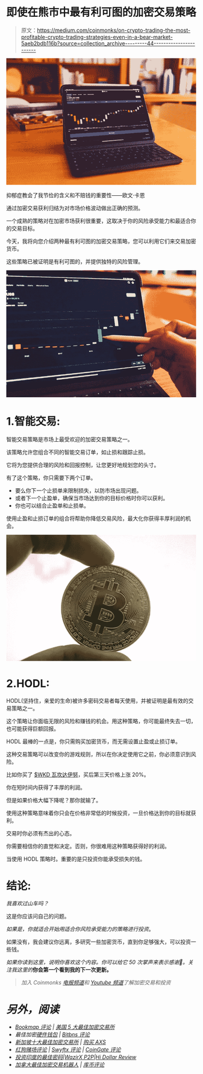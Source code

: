 # 即使在熊市中最有利可图的加密交易策略

> 原文：<https://medium.com/coinmonks/on-crypto-trading-the-most-profitable-crypto-trading-strategies-even-in-a-bear-market-5aeb2bdb116b?source=collection_archive---------44----------------------->

![](img/5842f392cb951a1e9965e667bf285524.png)

抑郁症教会了我节俭的含义和不赔钱的重要性——欧文·卡恩

通过加密交易获利归结为对市场价格波动做出正确的预测。

一个成熟的策略对在加密市场获利很重要，这取决于你的风险承受能力和最适合你的交易目标。

今天，我将向您介绍两种最有利可图的加密交易策略，您可以利用它们来交易加密货币。

这些策略已被证明是有利可图的，并提供独特的风险管理。

![](img/db987572187ba416fa7b7899ec014b8e.png)

# 1.智能交易:

智能交易策略是市场上最受欢迎的加密交易策略之一。

该策略允许您组合不同的智能交易订单，如止损和跟踪止损。

它将为您提供合理的风险和回报控制，让您更好地规划您的头寸。

有了这个策略，你只需要下两个订单。

*   要么你下一个止损单来限制损失，以防市场出现问题。
*   或者下一个止盈单，确保当市场达到你的目标价格时你可以获利。
*   你也可以结合止盈单和止损单。

使用止盈和止损订单的组合将帮助你降低交易风险，最大化你获得丰厚利润的机会。

![](img/979f911d022b9265f42f874bb5077766.png)

# 2.HODL:

HODL(坚持住，亲爱的生命)被许多密码交易者每天使用，并被证明是最有效的交易策略之一。

这个策略让你面临无限的风险和赚钱的机会。用这种策略，你可能最终失去一切，也可能获得巨额回报。

HODL 最棒的一点是，你只需购买加密货币，而无需设置止盈或止损订单。

这种交易策略可以改变你的游戏规则，所以在你决定使用它之前，你必须意识到风险。

比如你买了 [$WKD 瓦坎达伊努](https://wakandainu.com)，买后第三天价格上涨 20%。

你在短时间内获得了丰厚的利润。

但是如果价格大幅下降呢？那你就输了。

使用这种策略意味着你只会在价格非常低的时候投资，一旦价格达到你的目标就获利。

交易时你必须有杰出的心态。

你需要相信你的直觉和决定。否则，你很难用这种策略获得好的利润。

当使用 HODL 策略时。重要的是只投资你能承受损失的钱。

# 结论:

*我喜欢过山车吗？*

这是你应该问自己的问题。

*如果是，你就适合开始用适合你风险承受能力的策略进行投资*。

如果没有，我会建议你远离，多研究一些加密货币，直到你足够强大，可以投资一些钱。

*如果你读到这里，说明你喜欢这个内容。你可以给它 50 次掌声来表示感谢👏。关注我这里的*[](/@Bukz_dwriter)**你会第一个看到我的下一次更新。**

> *加入 Coinmonks [电报频道](https://t.me/coincodecap)和 [Youtube 频道](https://www.youtube.com/c/coinmonks/videos)了解加密交易和投资*

# *另外，阅读*

*   *[Bookmap 评论](https://coincodecap.com/bookmap-review-2021-best-trading-software) | [美国 5 大最佳加密交易所](https://coincodecap.com/crypto-exchange-usa)*
*   *最佳加密[硬件钱包](/coinmonks/hardware-wallets-dfa1211730c6) | [Bitbns 评论](/coinmonks/bitbns-review-38256a07e161)*
*   *[新加坡十大最佳加密交易所](https://coincodecap.com/crypto-exchange-in-singapore) | [购买 AXS](https://coincodecap.com/buy-axs-token)*
*   *[红狗赌场评论](https://coincodecap.com/red-dog-casino-review) | [Swyftx 评论](https://coincodecap.com/swyftx-review) | [CoinGate 评论](https://coincodecap.com/coingate-review)*
*   *[投资印度的最佳密码](https://coincodecap.com/best-crypto-to-invest-in-india-in-2021)|[WazirX P2P](https://coincodecap.com/wazirx-p2p)|[Hi Dollar Review](https://coincodecap.com/hi-dollar-review)*
*   *[加拿大最佳加密交易机器人](https://coincodecap.com/5-best-crypto-trading-bots-in-canada) | [库币评论](https://coincodecap.com/kucoin-review)*
